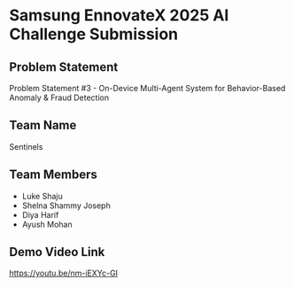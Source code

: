 
# Samsung EnnovateX 2025 AI Challenge Submission

## Problem Statement
Problem Statement #3 - On-Device Multi-Agent System for Behavior-Based Anomaly & Fraud Detection

## Team Name
Sentinels

## Team Members
- Luke Shaju
- Shelna Shammy Joseph
- Diya Harif
- Ayush Mohan

## Demo Video Link
https://youtu.be/nm-iEXYc-GI
